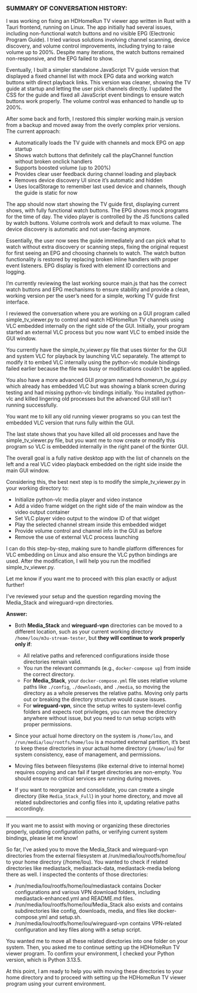 ### SUMMARY OF CONVERSATION HISTORY:

I was working on fixing an HDHomeRun TV viewer app written in Rust with a Tauri frontend, running on Linux. The app initially had several issues, including non-functional watch buttons and no visible EPG (Electronic Program Guide). I tried various solutions involving channel scanning, device discovery, and volume control improvements, including trying to raise volume up to 200%. Despite many iterations, the watch buttons remained non-responsive, and the EPG failed to show. 

Eventually, I built a simpler standalone JavaScript TV guide version that displayed a fixed channel list with mock EPG data and working watch buttons with direct playback links. This version was cleaner, showing the TV guide at startup and letting the user pick channels directly. I updated the CSS for the guide and fixed all JavaScript event bindings to ensure watch buttons work properly. The volume control was enhanced to handle up to 200%. 

After some back and forth, I restored this simpler working main.js version from a backup and moved away from the overly complex prior versions. The current approach:

- Automatically loads the TV guide with channels and mock EPG on app startup
- Shows watch buttons that definitely call the playChannel function without broken onclick handlers
- Supports boosted volume (up to 200%)
- Provides clear user feedback during channel loading and playback
- Removes device discovery UI since it’s automatic and hidden
- Uses localStorage to remember last used device and channels, though the guide is static for now

The app should now start showing the TV guide first, displaying current shows, with fully functional watch buttons. The EPG shows mock programs for the time of day. The video player is controlled by the JS functions called by watch buttons. Volume controls work and default to max volume. The device discovery is automatic and not user-facing anymore.

Essentially, the user now sees the guide immediately and can pick what to watch without extra discovery or scanning steps, fixing the original request for first seeing an EPG and choosing channels to watch. The watch button functionality is restored by replacing broken inline handlers with proper event listeners. EPG display is fixed with element ID corrections and logging.

I’m currently reviewing the last working source main.js that has the correct watch buttons and EPG mechanisms to ensure stability and provide a clean, working version per the user’s need for a simple, working TV guide first interface.

I reviewed the conversation where you are working on a GUI program called simple_tv_viewer.py to control and watch HDHomeRun TV channels using VLC embedded internally on the right side of the GUI. Initially, your program started an external VLC process but you now want VLC to embed inside the GUI window.

You currently have the simple_tv_viewer.py file that uses tkinter for the GUI and system VLC for playback by launching VLC separately. The attempt to modify it to embed VLC internally using the python-vlc module bindings failed earlier because the file was busy or modifications couldn't be applied.

You also have a more advanced GUI program named hdhomerun_tv_gui.py which already has embedded VLC but was showing a blank screen during testing and had missing python-vlc bindings initially. You installed python-vlc and killed lingering old processes but the advanced GUI still isn't running successfully.

You want me to kill any old running viewer programs so you can test the embedded VLC version that runs fully within the GUI.

The last state shows that you have killed all old processes and have the simple_tv_viewer.py file, but you want me to now create or modify this program so VLC is embedded internally in the right panel of the tkinter GUI.

The overall goal is a fully native desktop app with the list of channels on the left and a real VLC video playback embedded on the right side inside the main GUI window.

Considering this, the best next step is to modify the simple_tv_viewer.py in your working directory to:

- Initialize python-vlc media player and video instance
- Add a video frame widget on the right side of the main window as the video output container
- Set VLC player video output to the window ID of that widget
- Play the selected channel stream inside this embedded widget
- Provide volume control and channel info in the GUI as before
- Remove the use of external VLC process launching

I can do this step-by-step, making sure to handle platform differences for VLC embedding on Linux and also ensure the VLC python bindings are used. After the modification, I will help you run the modified simple_tv_viewer.py.

Let me know if you want me to proceed with this plan exactly or adjust further!

I've reviewed your setup and the question regarding moving the Media_Stack and wireguard-vpn directories.

**Answer:**

- Both **Media_Stack** and **wireguard-vpn** directories can be moved to a different location, such as your current working directory `/home/lou/m3u-stream-tester`, but **they will continue to work properly only if**:
  - All relative paths and referenced configurations inside those directories remain valid.
  - You run the relevant commands (e.g., `docker-compose up`) from inside the correct directory.
  - For **Media_Stack**, your `docker-compose.yml` file uses relative volume paths like `./config`, `./downloads`, and `./media`, so moving the directory as a whole preserves the relative paths. Moving only parts out or breaking the directory structure would cause issues.
  - For **wireguard-vpn**, since the setup writes to system-level config folders and expects root privileges, you can move the directory anywhere without issue, but you need to run setup scripts with proper permissions.

- Since your actual home directory on the system is `/home/lou`, and `/run/media/lou/rootfs/home/lou` is a mounted external partition, it’s best to keep these directories in your actual home directory (`/home/lou`) for system consistency, ease of management, and permissions.

- Moving files between filesystems (like external drive to internal home) requires copying and can fail if target directories are non-empty. You should ensure no critical services are running during moves.

- If you want to reorganize and consolidate, you can create a single directory (like `Media_Stack_Full`) in your home directory, and move all related subdirectories and config files into it, updating relative paths accordingly.

---

If you want me to assist with moving or organizing these directories properly, updating configuration paths, or verifying current system bindings, please let me know!

So far, I've asked you to move the Media_Stack and wireguard-vpn directories from the external filesystem at /run/media/lou/rootfs/home/lou/ to your home directory (/home/lou). You wanted to check if related directories like mediastack, mediastack-data, mediastack-media belong there as well. I inspected the contents of those directories:

- /run/media/lou/rootfs/home/lou/mediastack contains Docker configurations and various VPN download folders, including mediastack-enhanced.yml and README.md files. 
- /run/media/lou/rootfs/home/lou/Media_Stack also exists and contains subdirectories like config, downloads, media, and files like docker-compose.yml and setup.sh.
- /run/media/lou/rootfs/home/lou/wireguard-vpn contains VPN-related configuration and key files along with a setup script.

You wanted me to move all these related directories into one folder on your system. Then, you asked me to continue setting up the HDHomeRun TV viewer program. To confirm your environment, I checked your Python version, which is Python 3.13.5.

At this point, I am ready to help you with moving these directories to your home directory and to proceed with setting up the HDHomeRun TV viewer program using your current environment.
